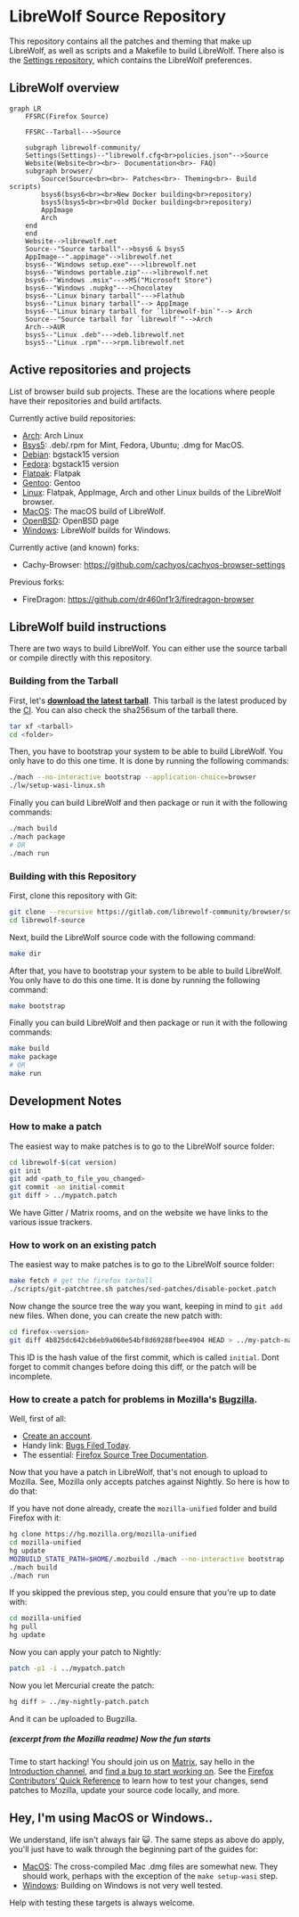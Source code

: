 # LibreWolf Source Repository

This repository contains all the patches and theming that make up LibreWolf, as well as scripts and a Makefile to build LibreWolf. There also is the [Settings repository](https://gitlab.com/librewolf-community/settings), which contains the LibreWolf preferences.

## LibreWolf overview

```mermaid
graph LR
    FFSRC(Firefox Source)

    FFSRC--Tarball--->Source

    subgraph librewolf-community/
    Settings(Settings)--"librewolf.cfg<br>policies.json"-->Source
    Website(Website<br><br>- Documentation<br>- FAQ)
    subgraph browser/
        Source(Source<br><br>- Patches<br>- Theming<br>- Build scripts)
        bsys6(bsys6<br><br>New Docker building<br>repository)
        bsys5(bsys5<br><br>Old Docker building<br>repository)
        AppImage
        Arch
    end
    end
    Website-->librewolf.net
    Source--"Source tarball"-->bsys6 & bsys5
    AppImage--".appimage"-->librewolf.net
    bsys6--"Windows setup.exe"--->librewolf.net
    bsys6--"Windows portable.zip"--->librewolf.net
    bsys6--"Windows .msix"--->MS("Microsoft Store")
    bsys6--"Windows .nupkg"--->Chocolatey
    bsys6--"Linux binary tarball"--->Flathub
    bsys6--"Linux binary tarball"--> AppImage
    bsys6--"Linux binary tarball for `librewolf-bin`"--> Arch
    Source--"Source tarball for `librewolf`"-->Arch
    Arch-->AUR
    bsys5--"Linux .deb"--->deb.librewolf.net
    bsys5--"Linux .rpm"--->rpm.librewolf.net
```

## Active repositories and projects

List of browser build sub projects. These are the locations where people have their repositories and build artifacts.

Currently active build repositories:

* [Arch](https://gitlab.com/librewolf-community/browser/arch): Arch Linux
* [Bsys5](https://gitlab.com/librewolf-community/browser/bsys5): .deb/.rpm for Mint, Fedora, Ubuntu; .dmg for MacOS.
* [Debian](https://gitlab.com/librewolf-community/browser/debian): bgstack15 version
* [Fedora](https://gitlab.com/librewolf-community/browser/fedora): bgstack15 version
* [Flatpak](https://gitlab.com/librewolf-community/browser/flatpak): Flatpak
* [Gentoo](https://gitlab.com/librewolf-community/browser/gentoo): Gentoo
* [Linux](https://gitlab.com/librewolf-community/browser/linux): Flatpak, AppImage, Arch and other Linux builds of the LibreWolf browser.
* [MacOS](https://gitlab.com/librewolf-community/browser/macos): The macOS build of LibreWolf.
* [OpenBSD](https://librewolf.net/installation/openbsd/): OpenBSD page
* [Windows](https://gitlab.com/librewolf-community/browser/windows): LibreWolf builds for Windows.

Currently active (and known) forks:

* Cachy-Browser: https://github.com/cachyos/cachyos-browser-settings

Previous forks:

* FireDragon: https://github.com/dr460nf1r3/firedragon-browser

## LibreWolf build instructions

There are two ways to build LibreWolf. You can either use the source tarball or compile directly with this repository.

### Building from the Tarball

First, let's **[download the latest tarball](https://gitlab.com/librewolf-community/browser/source/-/releases)**. This tarball is the latest produced by the [CI](https://gitlab.com/librewolf-community/browser/source/-/jobs). You can also check the sha256sum of the tarball there.

```bash
tar xf <tarball>
cd <folder>
```

Then, you have to bootstrap your system to be able to build LibreWolf. You only have to do this one time. It is done by running the following commands:

```bash
./mach --no-interactive bootstrap --application-choice=browser
./lw/setup-wasi-linux.sh
```

Finally you can build LibreWolf and then package or run it with the following commands:

```bash
./mach build
./mach package
# OR
./mach run
```

### Building with this Repository

First, clone this repository with Git:

```bash
git clone --recursive https://gitlab.com/librewolf-community/browser/source.git librewolf-source
cd librewolf-source
```

Next, build the LibreWolf source code with the following command:

```bash
make dir
```

After that, you have to bootstrap your system to be able to build LibreWolf. You only have to do this one time. It is done by running the following command:

```bash
make bootstrap
```

Finally you can build LibreWolf and then package or run it with the following commands:

```bash
make build
make package
# OR
make run
```

## Development Notes

### How to make a patch

The easiest way to make patches is to go to the LibreWolf source folder:
```bash
cd librewolf-$(cat version)
git init
git add <path_to_file_you_changed>
git commit -am initial-commit
git diff > ../mypatch.patch
```
We have Gitter / Matrix rooms, and on the website we have links to the various issue trackers.

### How to work on an existing patch

The easiest way to make patches is to go to the LibreWolf source folder:
```bash
make fetch # get the firefox tarball
./scripts/git-patchtree.sh patches/sed-patches/disable-pocket.patch
```
Now change the source tree the way you want, keeping in mind to `git add` new files. When done, you can create the new patch with:
```bash
cd firefox-<version>
git diff 4b825dc642cb6eb9a060e54bf8d69288fbee4904 HEAD > ../my-patch-name.patch
```
This ID is the hash value of the first commit, which is called `initial`. Dont forget to commit changes before doing this diff, or the patch will be incomplete.


### How to create a patch for problems in Mozilla's [Bugzilla](https://bugzilla.mozilla.org/).

Well, first of all:

* [Create an account](https://bugzilla.mozilla.org/createaccount.cgi).
* Handy link: [Bugs Filed Today](https://bugzilla.mozilla.org/buglist.cgi?cmdtype=dorem&remaction=run&namedcmd=Bugs%20Filed%20Today&sharer_id=1&list_id=15939480).
* The essential: [Firefox Source Tree Documentation](https://firefox-source-docs.mozilla.org/).

Now that you have a patch in LibreWolf, that's not enough to upload to Mozilla. See, Mozilla only accepts patches against Nightly. So here is how to do that:

If you have not done already, create the `mozilla-unified` folder and build Firefox with it:
```bash
hg clone https://hg.mozilla.org/mozilla-unified
cd mozilla-unified
hg update
MOZBUILD_STATE_PATH=$HOME/.mozbuild ./mach --no-interactive bootstrap --application-choice=browser
./mach build
./mach run
```
If you skipped the previous step, you could ensure that you're up to date with:
```bash
cd mozilla-unified
hg pull
hg update
```
Now you can apply your patch to Nightly:
```bash
patch -p1 -i ../mypatch.patch
```
Now you let Mercurial create the patch:
```bash
hg diff > ../my-nightly-patch.patch
```
And it can be uploaded to Bugzilla.

##### *(excerpt from the Mozilla readme)* Now the fun starts

Time to start hacking! You should join us on [Matrix](https://chat.mozilla.org/), say hello in the [Introduction channel](https://chat.mozilla.org/#/room/#introduction:mozilla.org), and [find a bug to start working on](https://codetribute.mozilla.org/). See the [Firefox Contributors’ Quick Reference](https://firefox-source-docs.mozilla.org/contributing/contribution_quickref.html#firefox-contributors-quick-reference) to learn how to test your changes, send patches to Mozilla, update your source code locally, and more.

## Hey, I'm using MacOS or Windows..
We understand, life isn't always fair 😺. The same steps as above do apply, you'll just have to walk through the beginning part of the guides for:
* [MacOS](https://firefox-source-docs.mozilla.org/setup/macos_build.html): The cross-compiled Mac .dmg files are somewhat new. They should work, perhaps with the exception of the `make setup-wasi` step.
* [Windows](https://firefox-source-docs.mozilla.org/setup/windows_build.html): Building on Windows is not very well tested.

Help with testing these targets is always welcome.
